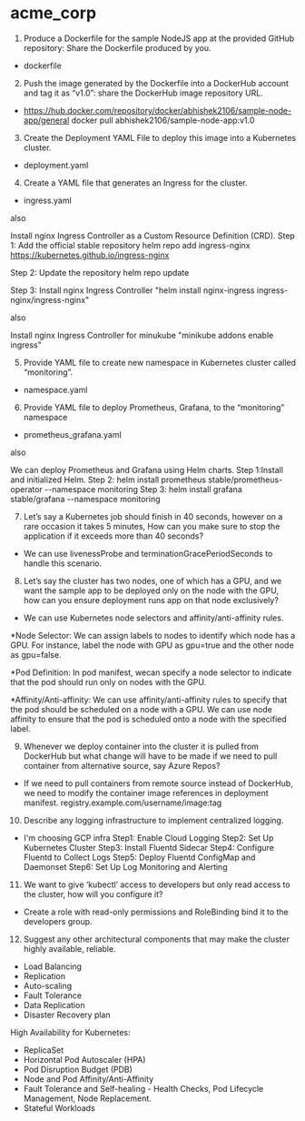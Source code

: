 # acme_corp

1. Produce a Dockerfile for the sample NodeJS app at the provided GitHub repository: Share the Dockerfile produced by you.
- dockerfile

2. Push the image generated by the Dockerfile into a DockerHub account and tag it as “v1.0”: share the DockerHub image repository URL.
- https://hub.docker.com/repository/docker/abhishek2106/sample-node-app/general	
docker pull abhishek2106/sample-node-app:v1.0

3. Create the Deployment YAML File to deploy this image into a Kubernetes cluster.
- deployment.yaml

4. Create a YAML file that generates an Ingress for the cluster.
- ingress.yaml
  
also

Install nginx Ingress Controller as a Custom Resource Definition (CRD).
Step 1: Add the official stable repository
helm repo add ingress-nginx https://kubernetes.github.io/ingress-nginx

Step 2: Update the repository
helm repo update

Step 3: Install nginx Ingress Controller
"helm install nginx-ingress ingress-nginx/ingress-nginx"

also

Install nginx Ingress Controller for minukube
"minikube addons enable ingress"

5. Provide YAML file to create new namespace in Kubernetes cluster called “monitoring”.
- namespace.yaml

6. Provide YAML file to deploy Prometheus, Grafana, to the “monitoring” namespace
- prometheus_grafana.yaml

also

We can deploy Prometheus and Grafana using Helm charts. 
Step 1:Install and initialized Helm.
Step 2: helm install prometheus stable/prometheus-operator --namespace monitoring
Step 3: helm install grafana stable/grafana --namespace monitoring

7. Let’s say a Kubernetes job should finish in 40 seconds, however on a rare occasion it takes 5 minutes, How can you make sure to stop the application if it exceeds more than 40 seconds?
- We can use livenessProbe and terminationGracePeriodSeconds to handle this scenario.

8. Let’s say the cluster has two nodes, one of which has a GPU, and we want the sample app to be deployed only on the node with the GPU, how can you ensure deployment runs app on that node exclusively? 
- We can use Kubernetes node selectors and affinity/anti-affinity rules.

 *Node Selector: We can assign labels to nodes to identify which node has a GPU. For instance, label the node with GPU as gpu=true and the other node as gpu=false.

 *Pod Definition: In pod manifest, wecan specify a node selector to indicate that the pod should run only on nodes with the GPU. 

 *Affinity/Anti-affinity: We can use affinity/anti-affinity rules to specify that the pod should be scheduled on a node with a GPU. We can use node affinity to ensure that the pod is scheduled onto a node 
 with the specified label.

9. Whenever we deploy container into the cluster it is pulled from DockerHub but what change will have to be made if we need to pull container from alternative source, say Azure Repos?
- If we need to pull containers from remote source instead of DockerHub, we need to modify the container image references in deployment manifest.
  registry.example.com/username/image:tag

10. Describe any logging infrastructure to implement centralized logging.
- I'm choosing GCP infra
 Step1: Enable Cloud Logging
 Step2: Set Up Kubernetes Cluster
 Step3: Install Fluentd Sidecar
 Step4: Configure Fluentd to Collect Logs
 Step5: Deploy Fluentd ConfigMap and Daemonset
 Step6: Set Up Log Monitoring and Alerting

11. We want to give ‘kubectl’ access to developers but only read access to the cluster, how will you configure it?
- Create a role with read-only permissions and RoleBinding bind it to the developers group.

12. Suggest any other architectural components that may make the cluster highly available, reliable.
- Load Balancing
- Replication
- Auto-scaling
- Fault Tolerance
- Data Replication
- Disaster Recovery plan

High Availability for Kubernetes:
- ReplicaSet
- Horizontal Pod Autoscaler (HPA)
- Pod Disruption Budget (PDB)
- Node and Pod Affinity/Anti-Affinity  
- Fault Tolerance and Self-healing - Health Checks, Pod Lifecycle Management, Node Replacement.
- Stateful Workloads

